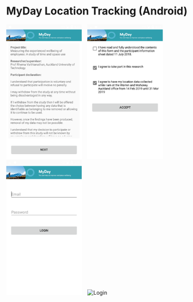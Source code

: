 # MyDay Location Tracking (Android)

<div>
<img width="40%" src="pic_01.png" alt="Intro" title="Intro"</img>
<img height="0" width="8px">
<img width="40%" src="pic_02.png" alt="Login" title="Login"></img>
</div>
<div>
<img width="40%" src="pic_03.png" alt="Map" title="Map"></img>
<img height="0" width="8px">
<img width="40%" src="pic_04.png alt="Login" title="Login"></img>
</div>



